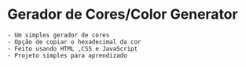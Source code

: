 # Gerador de Cores/Color Generator 
    - Um simples gerador de cores 
    - Opção de copiar o hexadecimal da cor
    - Feito usando HTML ,CSS e JavaScript 
    - Projeto simples para aprendizado